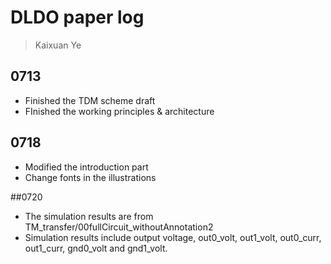 # DLDO paper log
> Kaixuan Ye
## 0713
* Finished the TDM scheme draft 
* FInished the working principles & architecture

## 0718
* Modified the introduction part
* Change fonts in the illustrations

##0720
* The simulation results are from TM_transfer/00fullCircuit_withoutAnnotation2
* Simulation results include output voltage, out0_volt, out1_volt, out0_curr, out1_curr, gnd0_volt and gnd1_volt.
